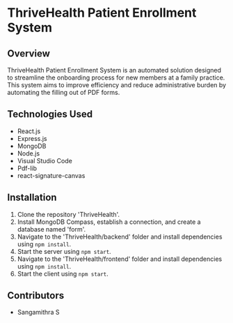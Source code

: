 # ThriveHealth Patient Enrollment System

## Overview
ThriveHealth Patient Enrollment System is an automated solution designed to streamline the onboarding process for new members at a family practice. This system aims to improve efficiency and reduce administrative burden by automating the filling out of PDF forms.


## Technologies Used
- React.js
- Express.js
- MongoDB
- Node.js
- Visual Studio Code
- Pdf-lib
- react-signature-canvas

## Installation
1. Clone the repository 'ThriveHealth'.
2. Install MongoDB Compass, establish a connection, and create a database named 'form'.
3. Navigate to the 'ThriveHealth/backend' folder and install dependencies using `npm install`.
4. Start the server using `npm start`.
5. Navigate to the 'ThriveHealth/frontend' folder and install dependencies using `npm install`.
6. Start the client using `npm start`.

## Contributors
- Sangamithra S
  


